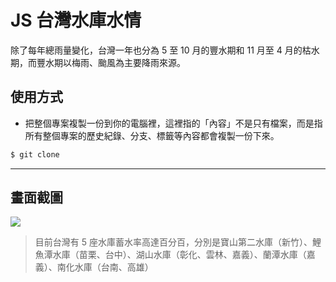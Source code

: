 # JS 台灣水庫水情

除了每年總雨量變化，台灣一年也分為 5 至 10 月的豐水期和 11 月至 4 月的枯水期，而豐水期以梅雨、颱風為主要降雨來源。

## 使用方式
- 把整個專案複製一份到你的電腦裡，這裡指的「內容」不是只有檔案，而是指所有整個專案的歷史紀錄、分支、標籤等內容都會複製一份下來。
```sh
$ git clone
```

----

## 畫面截圖
![](https://i.imgur.com/Sx6BQq6.png)
> 目前台灣有 5 座水庫蓄水率高達百分百，分別是寶山第二水庫（新竹）、鯉魚潭水庫（苗栗、台中）、湖山水庫（彰化、雲林、嘉義）、蘭潭水庫（嘉義）、南化水庫（台南、高雄）
